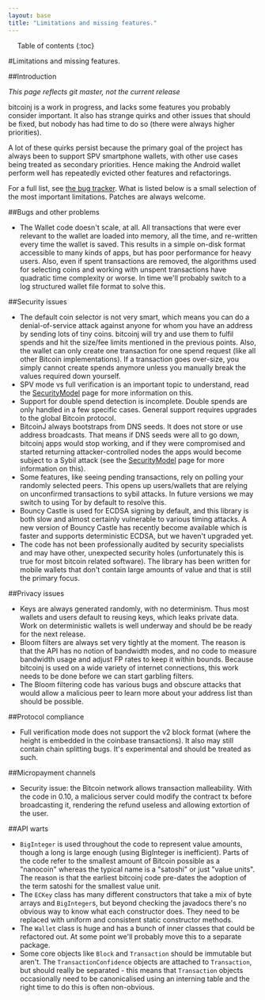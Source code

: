 ```yaml
---
layout: base
title: "Limitations and missing features."
---
```


<div markdown="1" id="toc" class="toc"><div markdown="1">

* Table of contents
{:toc}

</div></div>

<div markdown="1" class="toccontent">

#Limitations and missing features.

##Introduction

_This page reflects git master, not the current release_

bitcoinj is a work in progress, and lacks some features you probably consider important. It also has strange quirks and other issues that should be fixed, but nobody has had time to do so (there were always higher priorities).

A lot of these quirks persist because the primary goal of the project has always been to support SPV smartphone wallets, with other use cases being treated as secondary priorities. Hence making the Android wallet perform well has repeatedly evicted other features and refactorings.

For a full list, see [the bug tracker](https://code.google.com/p/bitcoinj/issues/list). What is listed below is a small selection of the most important limitations. Patches are always welcome.

##Bugs and other problems

* The Wallet code doesn't scale, at all. All transactions that were ever relevant to the wallet are loaded into memory, all the time, and re-written every time the wallet is saved. This results in a simple on-disk format accessible to many kinds of apps, but has poor performance for heavy users. Also, even if spent transactions are removed, the algorithms used for selecting coins and working with unspent transactions have quadratic time complexity or worse. In time we'll probably switch to a log structured wallet file format to solve this.

##Security issues

* The default coin selector is not very smart, which means you can do a denial-of-service attack against anyone for whom you have an address by sending lots of tiny coins. bitcoinj will try and use them to fulfil spends and hit the size/fee limits mentioned in the previous points. Also, the wallet can only create one transaction for one spend request (like all other Bitcoin implementations). If a transaction goes over-size, you simply cannot create spends anymore unless you manually break the values required down yourself.
* SPV mode vs full verification is an important topic to understand, read the [SecurityModel](/security-model) page for more information on this.
* Support for double spend detection is incomplete. Double spends are only handled in a few specific cases. General support requires upgrades to the global Bitcoin protocol.
* BitcoinJ always bootstraps from DNS seeds. It does not store or use address broadcasts. That means if DNS seeds were all to go down, bitcoinj apps would stop working, and if they were compromised and started returning attacker-controlled nodes the apps would become subject to a Sybil attack (see the [SecurityModel](/security-model) page for more information on this).
* Some features, like seeing pending transactions, rely on polling your randomly selected peers. This opens up users/wallets that are relying on unconfirmed transactions to sybil attacks. In future versions we may switch to using Tor by default to resolve this.
* Bouncy Castle is used for ECDSA signing by default, and this library is both slow and almost certainly vulnerable to various timing attacks. A new version of Bouncy Castle has recently become available which is faster and supports deterministic ECDSA, but we haven't upgraded yet.
* The code has not been professionally audited by security specialists and may have other, unexpected security holes (unfortunately this is true for most bitcoin related software). The library has been written for mobile wallets that don't contain large amounts of value and that is still the primary focus.

##Privacy issues

* Keys are always generated randomly, with no determinism. Thus most wallets and users default to reusing keys, which leaks private data. Work on deterministic wallets is well underway and should be be ready for the next release.
* Bloom filters are always set very tightly at the moment. The reason is that the API has no notion of bandwidth modes, and no code to measure bandwidth usage and adjust FP rates to keep it within bounds. Because bitcoinj is used on a wide variety of internet connections, this work needs to be done before we can start garbling filters.
* The Bloom filtering code has various bugs and obscure attacks that would allow a malicious peer to learn more about your address list than should be possible.

##Protocol compliance

* Full verification mode does not support the v2 block format (where the height is embedded in the coinbase transactions). It also may still contain chain splitting bugs. It's experimental and should be treated as such.

##Micropayment channels 

* Security issue: the Bitcoin network allows transaction malleability. With the code in 0.10, a malicious server could modify the contract tx before broadcasting it, rendering the refund useless and allowing extortion of the user.

##API warts

* `BigInteger` is used throughout the code to represent value amounts, though a long is large enough (using BigInteger is inefficient). Parts of the code refer to the smallest amount of Bitcoin possible as a "nanocoin" whereas the typical name is a "satoshi" or just "value units". The reason is that the earliest bitcoinj code pre-dates the adoption of the term satoshi for the smallest value unit.
* The `ECKey` class has many different constructors that take a mix of byte arrays and `BigInteger`s, but beyond checking the javadocs there's no obvious way to know what each constructor does. They need to be replaced with uniform and consistent static constructor methods.
* The `Wallet` class is huge and has a bunch of inner classes that could be refactored out. At some point we'll probably move this to a separate package.
* Some core objects like `Block` and `Transaction` should be immutable but aren't. The `TransactionConfidence` objects are attached to `Transaction`, but should really be separated - this means that `Transaction` objects occasionally need to be canonicalised using an interning table and the right time to do this is often non-obvious.
